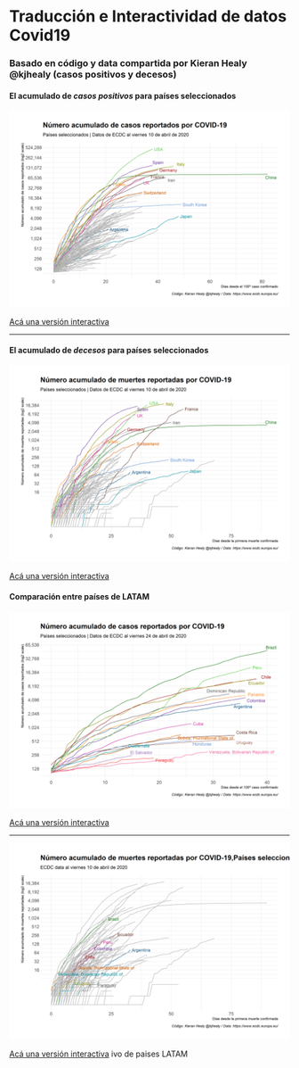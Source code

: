 # Traducción e Interactividad de datos Covid19 

### Basado en código y data compartida por Kieran Healy @kjhealy (casos positivos y decesos)


#### El acumulado de *casos positivos* para países seleccionados

![](plots/casos_cum.png)

[Acá una versión interactiva](https://tuqmano.github.io/traduccion_plots_covid/index.html)

---

#### El acumulado de *decesos* para países seleccionados

![](plots/muertes_cum.png)

[Acá una versión interactiva](https://tuqmano.github.io/traduccion_plots_covid/interactive_decesos.html)


#### Comparación entre países de LATAM 



![](plots/casosLatAm_cum.png)

[Acá una versión interactiva](https://tuqmano.github.io/traduccion_plots_covid/interactive_casos_latam.html)


---

![](plots/muertesLatAm_cum.png)

[Acá una versión interactiva](https://tuqmano.github.io/traduccion_plots_covid/interactive_decesos_latam.html)
ivo de paises LATAM



